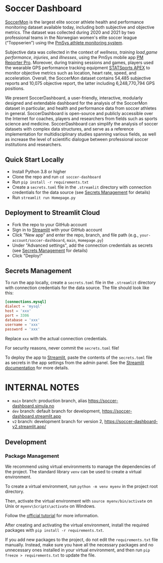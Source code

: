 # Soccer Dashboard

[SoccerMon](https://osf.io/uryz9/) is the largest elite soccer athlete health and performance monitoring dataset available today, including both subjective and objective metrics. The dataset was collected during 2020 and 2021 by two professional teams in the Norwegian women's elite soccer league (“Toppserien”) using the [PmSys athlete monitoring system](https://forzasys.com/pmSys.html).

Subjective data was collected in the context of _wellness_, _training load_,_game performance_, _injuries_, and _illnesses_, using the PmSys mobile app [PM Reporter Pro](https://play.google.com/store/apps/details?id=com.forzasys.pmsys&hl=en&gl=US&pli=1). Moreover, during training sessions and games, players used the wearable GPS performance tracking equipment [STATSports APEX](https://eu.shop.statsports.com/products/apex-athlete-series) to monitor objective metrics such as location, heart rate, speed, and acceleration. Overall, the SoccerMon dataset contains 54,485 subjective reports and 10,075 objective report, the latter including 6,248,770,794 GPS positions.

We present SoccerDashboard, a user-friendly, interactive, modularly designed and extendable dashboard for the analysis of the SoccerMon dataset in particular, and health and performance data from soccer athletes in general. SoccerDashboard is open-source and publicly accessible over the Internet for coaches, players and researchers from fields such as sports science and medicine. SoccerDashboard can simplify the analysis of soccer datasets with complex data structures, and serve as a reference implementation for multidisciplinary studies spanning various fields, as well as increase the level of scientific dialogue between professional soccer institutions and researchers.

## Quick Start Locally

- Install Python 3.8 or higher
- Clone the repo and run `cd soccer-dashboard`
- Run `pip install -r requirements.txt`
- Create a `secrets.toml` file in the `.streamlit` directory with connection credentials for the data source (see [Secrets Management](#secrets-management) for details)
- Run `streamlit run Homepage.py`

## Deployment to Streamlit Cloud

- Fork the repo to your GitHub account
- Sign in to [Streamlit](https://share.streamlit.io/) with your GitHub account
- Click "New app" and enter the repo, branch, and file path (e.g., `your-account/soccer-dashboard`, `main`, `Homepage.py`)
- Under "Advanced settings", add the connection credentials as secrets (see [Secrets Management](#secrets-management) for details)
- Click "Deploy!"

## Secrets Management

To run the app locally, create a `secrets.toml` file in the `.streamlit` directory with connection credentials for the data source. The file should look like this:

```toml
[connections.mysql]
dialect = 'mysql'
host = 'xxx'
port = 3306
database = 'xxx'
username = 'xxx'
password = 'xxx'
```

Replace `xxx` with the actual connection credentials.

For security reasons, never commit the `secrets.toml` file!

To deploy the app to [Streamlit](https://share.streamlit.io/), paste the contents of the `secrets.toml` file as secrets in the app settings from the admin panel. See the [Streamlit documentation](https://docs.streamlit.io/streamlit-community-cloud/deploy-your-app/secrets-management) for more details.

# INTERNAL NOTES

- `main` branch: production branch, alias https://soccer-dashboard.simula.no
- `dev` branch: default branch for development, https://soccer-dashboard.streamlit.app
- `v2` branch: development branch for version 2, https://soccer-dashboard-v2.streamlit.app/

## Development

### Package Management

We recommend using virtual environments to manage the dependencies of the project. The standard library `venv` can be used to create a virtual environment.

To create a virtual environment, run `python -m venv myenv` in the project root directory.

Then, activate the virtual environment with `source myenv/bin/activate` on Unix or `myenv\Scripts\activate` on Windows.

Follow the [official tutorial](https://docs.python.org/3/tutorial/venv.html) for more information.

After creating and activating the virtual environment, install the required packages with `pip install -r requirements.txt`.

If you add new packages to the project, do not edit the `requirements.txt` file manually. Instead, make sure you have all the necessary packages and no unnecessary ones installed in your virtual environment, and then run `pip freeze > requirements.txt` to update the file.
